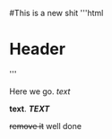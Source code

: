 #This is a new shit
'''html
<h1>Header</h1>
'''


Here we go. 
*text*


**text**. 
***TEXT***


~~remove it~~  well done